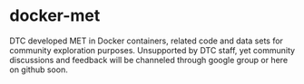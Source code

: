 # docker-met
DTC developed MET in Docker containers, related code and data sets for community exploration purposes.
Unsupported by DTC staff, yet community discussions and feedback will be channeled through google group or here on github soon.
